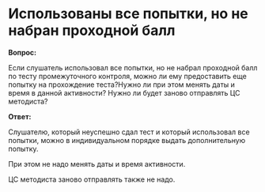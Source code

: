 # Использованы все попытки, но не набран проходной балл

**Вопрос:**

Если слушатель использовал все попытки, но не набрал проходной балл по тесту промежуточного контроля, можно ли ему предоставить еще попытку на прохождение теста?Нужно ли при этом менять даты и время в данной активности? Нужно ли будет заново отправлять ЦС методиста?

**Ответ:**

Слушателю, который неуспешно сдал тест и который использовал все попытки, можно в индивидуальном порядке выдать дополнительную попытку.

При этом не надо менять даты и время активности.

ЦС методиста заново отправлять также не надо.

